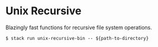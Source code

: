 # Unix Recursive

Blazingly fast functions for recursive file system operations.


```
$ stack run unix-recursive-bin -- ${path-to-directory}
```

